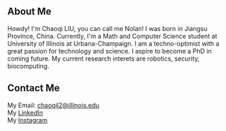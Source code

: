 ## About Me
Howdy! I'm Chaoqi LIU, you can call me Nolan! I was born in Jiangsu Province, China. Currently, I'm a Math and Computer Science student at University of Illinois at Urbana-Champaign. I am a techno-optimist with a great passion for technology and science. I aspire to become a PhD in coming future. My current research interets are robotics, security, biocomputing.



## Contact Me
My Email: chaoqil2@illinois.edu \
My [LinkedIn](https://www.linkedin.com/in/chaoqi-liu-4a9639211/) \
My [Instagram](https://www.instagram.com/chaoqi_liu/)
